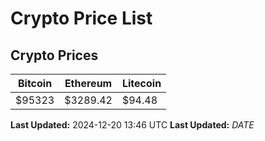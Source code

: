 # Crypto Price List

## Crypto Prices
| Bitcoin | Ethereum | Litecoin |
| ------- | -------- | -------- |
| $95323 | $3289.42 | $94.48 |
**Last Updated:** 2024-12-20 13:46 UTC
**Last Updated:** $DATE$
